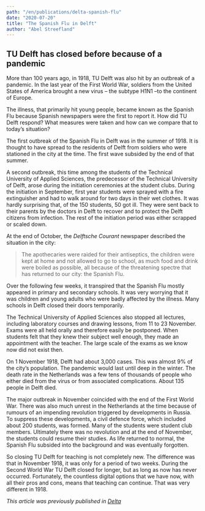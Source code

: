 ```yaml
---
path: "/en/publications/delta-spanish-flu"
date: "2020-07-20"
title: "The Spanish Flu in Delft"
author: "Abel Streefland"
---
```


## TU Delft has closed before because of a pandemic

More than 100 years ago, in 1918, TU Delft was also hit by an outbreak of a pandemic. In the last year of the First World War, soldiers from the United States of America brought a new virus – the subtype H1N1 –to the continent of Europe.

The illness, that primarily hit young people, became known as the Spanish Flu because Spanish newspapers were the first to report it. How did TU Delft respond? What measures were taken and how can we compare that to today’s situation?

The first outbreak of the Spanish Flu in Delft was in the summer of 1918. It is thought to have spread to the residents of Delft from soldiers who were stationed in the city at the time. The first wave subsided by the end of that summer.

A second outbreak, this time among the students of the Technical University of Applied Sciences, the predecessor of the Technical University of Delft, arose during the initiation ceremonies at the student clubs. During the initiation in September, first year students were sprayed with a fire extinguisher and had to walk around for two days in their wet clothes. It was hardly surprising that, of the 150 students, 50 got ill. They were sent back to their parents by the doctors in Delft to recover and to protect the Delft citizens from infection. The rest of the initiation period was either scrapped or scaled down.

<Illustration source="delta-spanish-flu-01.json"></Illustration>

At the end of October, the *Delftsche Courant* newspaper described the situation in the city:

> The apothecaries were raided for their antiseptics, the children were kept at home and not allowed to go to school, as much food and drink were boiled as possible, all because of the threatening spectre that has returned to our city: the Spanish Flu.

Over the following few weeks, it transpired that the Spanish Flu mostly appeared in primary and secondary schools. It was very worrying that it was children and young adults who were badly affected by the illness. Many schools in Delft closed their doors temporarily.

The Technical University of Applied Sciences also stopped all lectures, including laboratory courses and drawing lessons, from 11 to 23 November. Exams were all held orally and therefore easily be postponed. When students felt that they knew their subject well enough, they made an appointment with the teacher. The large scale of the exams as we know now did not exist then.

<Illustration source="delta-spanish-flu-02.json"></Illustration>

On 1 November 1918, Delft had about 3,000 cases. This was almost 9% of the city’s population. The pandemic would last until deep in the winter. The death rate in the Netherlands was a few tens of thousands of people who either died from the virus or from associated complications. About 135 people in Delft died.

The major outbreak in November coincided with the end of the First World War. There was also much unrest in the Netherlands at the time because of rumours of an impending revolution triggered by developments in Russia. To suppress these developments, a civil defence force, which included about 200 students, was formed. Many of the students were student club members. Ultimately there was no revolution and at the end of November, the students could resume their studies. As life returned to normal, the Spanish Flu subsided into the background and was eventually forgotten.

So closing TU Delft for teaching is not completely new. The difference was that in November 1918, it was only for a period of two weeks. During the Second World War TU Delft closed for longer, but as long as now has never occurred. Fortunately, the countless digital options that we have now, with all their pros and cons, means that teaching can continue. That was very different in 1918.

*This article was previously published in [Delta](https://www.delta.tudelft.nl/article/tu-delft-has-closed-because-pandemic)*
